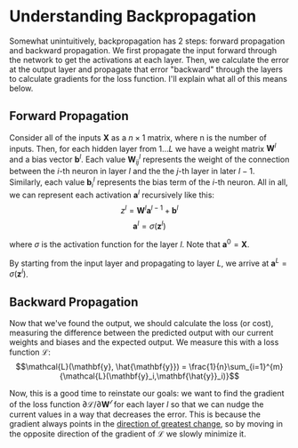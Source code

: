 # Understanding Backpropagation

Somewhat unintuitively, backpropagation has 2 steps: forward propagation and backward propagation. We first propagate the input forward through the network to get the activations at each layer. Then, we calculate the error at the output layer and propagate that error "backward" through the layers to calculate gradients for the loss function. I'll explain what all of this means below. 

## Forward Propagation
Consider all of the inputs $\mathbf{X}$ as a $n \times 1$ matrix, where n is the number of inputs. Then, for each hidden layer from $1 \dots L$ we have a weight matrix $\mathbf{W}^l$ and a bias vector $\mathbf{b}^l$. Each value $\mathbf{W}^l_{ij}$ represents the weight of the connection between the $i$-th neuron in layer $l$ and the the $j$-th layer in later $l - 1$. Similarly, each value $\mathbf{b}^l_i$ represents the bias term of the $i$-th neuron. All in all, we can represent each activation $\mathbf{a}^l$ recursively like this: 
$$ z^l = \mathbf{W}^l \mathbf{a}^{l-1} + \mathbf{b}^l $$
$$ \mathbf{a}^l = \sigma(\mathbf{z}^l) $$

where $\sigma$ is the activation function for the layer $l$. Note that $\mathbf{a}^0 = \mathbf{X}$.

By starting from the input layer and propagating to layer $L$, we arrive at $\mathbf{a}^L = \sigma(\mathbf{z}^l)$.

## Backward Propagation
Now that we've found the output, we should calculate the loss (or cost), measuring the difference between the predicted output with our current weights and biases and the expected output. We measure this with a loss function $\mathcal{L}$:
$$\mathcal{L}(\mathbf{y}, \hat{\mathbf{y}}) = \frac{1}{n}\sum_{i=1}^{m}{\mathcal{L}(\mathbf{y}_i,\mathbf{\hat{y}}_i)}$$

Now, this is a good time to reinstate our goals: we want to find the gradient of the loss function $\partial \mathcal{L} / \partial \mathcal{\mathbf{W}^l}$ for each layer $l$ so that we can nudge the current values in a way that decreases the error. This is because the gradient always points in the [direction of greatest change](https://activecalculus.org/multi/S-10-6-Directional-Derivative.html), so by moving in the opposite direction of the gradient of $\mathcal{L}$ we slowly minimize it. 
